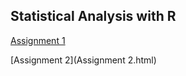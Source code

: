 ## Statistical Analysis with R

[Assignment 1](Assignment-1.html)

[Assignment 2](Assignment 2.html)